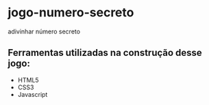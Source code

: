 # jogo-numero-secreto
adivinhar número secreto

## Ferramentas utilizadas na construção desse jogo:

* HTML5
* CSS3
* Javascript
